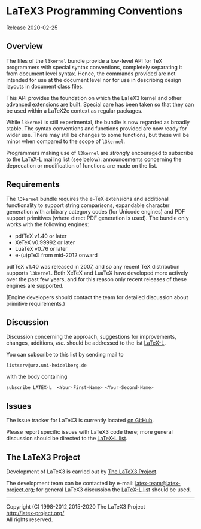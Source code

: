 LaTeX3 Programming Conventions
==============================

Release 2020-02-25

Overview
--------

The files of the `l3kernel` bundle provide a low-level API for TeX programmers
with special syntax conventions, completely separating it from document level
syntax. Hence, the commands provided are not intended for use at the document
level nor for use in describing design layouts in document class files.

This API provides the foundation on which the LaTeX3 kernel and other advanced
extensions are built. Special care has been taken so that they can be used
within a LaTeX2e context as regular packages.

While `l3kernel` is still experimental, the bundle is now regarded as broadly
stable. The syntax conventions and functions provided are now ready for wider
use. There may still be changes to some functions, but these will be minor when
compared to the scope of `l3kernel`.

Programmers making use of `l3kernel` are *strongly* encouraged to subscribe to
the LaTeX-L mailing list (see below): announcements concerning the deprecation
or modification of functions are made on the list.

Requirements
------------

The `l3kernel` bundle requires the e-TeX extensions and additional functionality
to support string comparisons, expandable character generation with arbitrary
category codes (for Unicode engines) and PDF support primitives (where direct
PDF generation is used). The bundle only works with the following engines:
* pdfTeX v1.40 or later
* XeTeX v0.99992 or later
* LuaTeX v0.76 or later
* e-(u)pTeX from mid-2012 onward

pdfTeX v1.40 was released in 2007, and so any recent TeX distribution
supports `l3kernel`. Both XeTeX and LuaTeX have developed more
actively over the past few years, and for this reason only recent
releases of these engines are supported.

(Engine developers should contact the team for detailed discussion about
primitive requirements.)

Discussion
----------

Discussion concerning the approach, suggestions for improvements,
changes, additions, _etc._ should be addressed to the list
[LaTeX-L](https://listserv.uni-heidelberg.de/cgi-bin/wa?A0=LATEX-L).

You can subscribe to this list by sending mail to

    listserv@urz.uni-heidelberg.de

with the body containing

    subscribe LATEX-L  <Your-First-Name> <Your-Second-Name>

Issues
------

The issue tracker for LaTeX3 is currently located
[on GitHub](https://github.com/latex3/latex3/issues).

Please report specific issues with LaTeX3 code there; more general
discussion should be directed to the [LaTeX-L list](#Discussion).

The LaTeX3 Project
------------------

Development of LaTeX3 is carried out by
[The LaTeX3 Project](https://www.latex-project.org/latex3/).

The development team can be contacted
by e-mail: <latex-team@latex-project.org>; for general LaTeX3 discussion
the [LaTeX-L list](#Discussion) should be used.

-----

<p>Copyright (C) 1998-2012,2015-2020 The LaTeX3 Project <br />
<a href="http://latex-project.org/">http://latex-project.org/</a> <br />
All rights reserved.</p>
